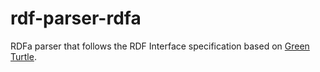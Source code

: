 # rdf-parser-rdfa

RDFa parser that follows the RDF Interface specification based on [Green Turtle](https://github.com/alexmilowski/green-turtle).
